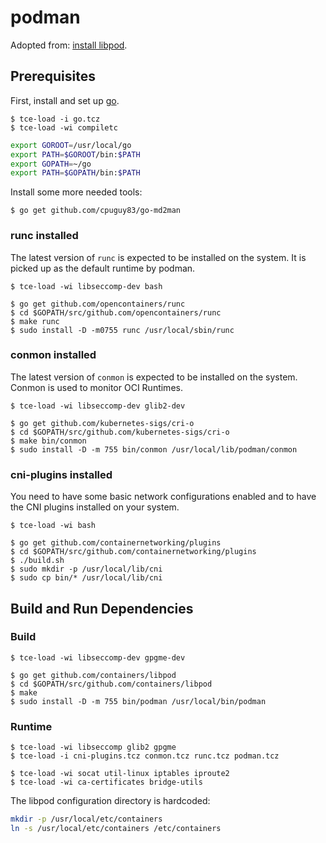 # podman

Adopted from: [install libpod](https://github.com/containers/libpod/blob/master/install.md).

## Prerequisites

First, install and set up [go](building_go.md).

``` console
$ tce-load -i go.tcz
$ tce-load -wi compiletc
```

``` sh
export GOROOT=/usr/local/go
export PATH=$GOROOT/bin:$PATH
export GOPATH=~/go
export PATH=$GOPATH/bin:$PATH
```

Install some more needed tools:

``` console
$ go get github.com/cpuguy83/go-md2man
```

### runc installed

The latest version of `runc` is expected to be installed on the system. It is picked up as the default runtime by podman.

``` console
$ tce-load -wi libseccomp-dev bash

$ go get github.com/opencontainers/runc
$ cd $GOPATH/src/github.com/opencontainers/runc
$ make runc
$ sudo install -D -m0755 runc /usr/local/sbin/runc
```

### conmon installed

The latest version of `conmon` is expected to be installed on the system. Conmon is used to monitor OCI Runtimes.

``` console
$ tce-load -wi libseccomp-dev glib2-dev

$ go get github.com/kubernetes-sigs/cri-o
$ cd $GOPATH/src/github.com/kubernetes-sigs/cri-o
$ make bin/conmon
$ sudo install -D -m 755 bin/conmon /usr/local/lib/podman/conmon
```

### cni-plugins installed

You need to have some basic network configurations enabled and to have the CNI plugins installed on your system.

``` console
$ tce-load -wi bash

$ go get github.com/containernetworking/plugins
$ cd $GOPATH/src/github.com/containernetworking/plugins
$ ./build.sh
$ sudo mkdir -p /usr/local/lib/cni
$ sudo cp bin/* /usr/local/lib/cni
```

## Build and Run Dependencies

### Build

``` console
$ tce-load -wi libseccomp-dev gpgme-dev

$ go get github.com/containers/libpod
$ cd $GOPATH/src/github.com/containers/libpod
$ make
$ sudo install -D -m 755 bin/podman /usr/local/bin/podman
```

### Runtime

``` console
$ tce-load -wi libseccomp glib2 gpgme
$ tce-load -i cni-plugins.tcz conmon.tcz runc.tcz podman.tcz

$ tce-load -wi socat util-linux iptables iproute2
$ tce-load -wi ca-certificates bridge-utils
```

The libpod configuration directory is hardcoded:

``` sh
mkdir -p /usr/local/etc/containers
ln -s /usr/local/etc/containers /etc/containers
```
